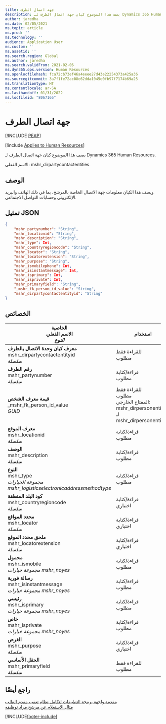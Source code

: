 ```yaml
---
title: جهة اتصال الطرف
description: يصف هذا الموضوع كيان جهة اتصال الطرف لـ Dynamics 365 Human Resources.
author: jaredha
ms.date: 02/05/2021
ms.topic: article
ms.prod: ''
ms.technology: ''
audience: Application User
ms.custom: ''
ms.assetid: ''
ms.search.region: Global
ms.author: jaredha
ms.search.validFrom: 2021-02-05
ms.dyn365.ops.version: Human Resources
ms.openlocfilehash: fca72cb73ef46a4eeee27d43e22254373a425a36
ms.sourcegitcommit: 3a7f1fe72ac08e62dda1045e0fb97f7174b69a25
ms.translationtype: HT
ms.contentlocale: ar-SA
ms.lasthandoff: 01/31/2022
ms.locfileid: "8067166"
---
```

# <a name="party-contact"></a>جهة اتصال الطرف


[!INCLUDE [PEAP](../includes/peap-1.md)]

[!include [Applies to Human Resources](../includes/applies-to-hr.md)]

يصف هذا الموضوع كيان جهة اتصال الطرف لـ Dynamics 365 Human Resources.

الاسم الفعلي: mshr_dirpartycontactentities

## <a name="description"></a>الوصف

ويصف هذا الكيان معلومات جهة الاتصال الخاصة بالمرشح، بما في ذلك الهاتف والبريد الإلكتروني وحسابات التواصل الاجتماعي.

## <a name="json-representation"></a>تمثيل JSON

```json
{
    "mshr_partynumber": "String",
    "mshr_locationid": "String",
    "mshr_description": "String",
    "mshr_type": Int,
    "mshr_countryregioncode": "String",
    "mshr_locator": "String",
    "mshr_locatorextension": "String",
    "mshr_purpose": "String",
    "mshr_ismobilephone": Int,
    "mshr_isinstantmessage": Int,
    "mshr_isprimary": Int,
    "mshr_isprivate": Int,
    "mshr_primaryfield": "String",
    "_mshr_fk_person_id_value": "String",
    "mshr_dirpartycontactentityid": "String"
}
```

## <a name="properties"></a>الخصائص

| الخاصية<br>**الاسم الفعلي**<br>**_النوع_** | استخدام | الوصف |
| --- | --- | --- |
| **معرف كيان وحدة الاتصال بالطرف**<br>mshr_dirpartycontactentityid<br>*سلسلة* | للقراءة فقط<br>مطلوب | معرف فريد منشأ بواسطة النظام لسجل الكيان. |
| **رقم الطرف**<br>mshr_partynumber<br>*سلسلة* | قراءة/كتابة<br>مطلوب | معرف سجل الطرف المرتبط (الشخص). |
| **قيمة معرف الشخص**<br>_mshr_fk_person_id_value<br>*GUID* | للقراءة فقط<br>مطلوب<br>المفتاح الخارجي: mshr_dirpersonentityid لـ mshr_dirpersonentity | المعرف الفريد المنشأ بواسطة النظام لسجل كيان الطرف (الشخص). |
| **معرف الموقع**<br>mshr_locationid<br>*سلسلة* | قراءة/كتابة<br>مطلوب | معرف الموقع الخاص بسجل العنوان. الإعداد في كيان mshr_logisticspostaladdresslocationcdsentity. |
| **‏‏الوصف**<br>mshr_description<br>*سلسلة* | قراءة/كتابة<br>مطلوب | الوصف الخاص بتفاصيل جهة الاتصال. |
| **النوع**<br>mshr_type<br>*مجموعة الخيارات mshr_logisticselectronicaddressmethodtype* | قراءة/كتابة<br>مطلوب | نوع تفاصيل جهة الاتصال. |
| **كود البلد المنطقة**<br>mshr_countryregioncode<br>*سلسلة* | قراءة/كتابة<br>اختياري | بلد أو منطقة العنوان. |
| **محدد المواقع**<br>mshr_locator<br>*سلسلة* | قراءة/كتابة<br>اختياري | تفاصيل جهة الاتصال. على سبيل المثال، إذا كان النوع **عنوان بريد إلكتروني**، فسيحتوي هذا الحقل على عنوان البريد الإلكتروني الخاص بالمرشح. |
| **ملحق محدد الموقع**<br>mshr_locatorextension<br>*سلسلة* | قراءة/كتابة<br>اختياري | ملحق محدد الموقع. على سبيل المثال، إذا كان النوع **الهاتف**، فإن هذه الخاصية ستحتوي على ملحق رقم الهاتف. |
| **محمول**<br>mshr_ismobile<br>*مجموعة خيارات mshr_noyes* | قراءة/كتابة<br>مطلوب | تحديد ما إذا كان الهاتف رقم جوال أم لا. |
| **رسالة فورية**<br>mshr_isinstantmessage<br>*مجموعة خيارات mshr_noyes* | قراءة/كتابة<br>مطلوب | تحديد ما إذا كان الهاتف ممكّنا للمراسلة الفورية أم لا. |
| **رئيسي**<br>mshr_isprimary<br>*مجموعة خيارات mshr_noyes* | قراءة/كتابة<br>مطلوب | يحدد جهة الاتصال الرئيسية لنوع جهة الاتصال. يجب أن يكون هناك سجل أساسي واحد فقط لكل نوع جهة اتصال. |
| **خاص**<br>mshr_isprivate<br>*مجموعة خيارات mshr_noyes* | قراءة/كتابة<br>مطلوب | يحدد ما إذا كان هذا العنوان عبارة عن عنوان خاص للشخص أم لا. |
| **الغرض**<br>mshr_purpose<br>*سلسلة* | قراءة/كتابة<br>اختياري | الغرض/الدور لتفاصيل جهة الاتصال. |
| **الحقل الأساسي**<br>mshr_primaryfield<br>*سلسلة* | للقراءة فقط<br>مطلوب | حقل يستخدم كمعرف أساسي لسجل الكيان. مجموعة رقم الطرف والنوع والوصف ومحدد الموقع. |

## <a name="see-also"></a>راجع أيضًا

[مقدمة واجهة برمجة التطبيقات لتكامل نظام تعقب مقدم الطلب](hr-admin-integration-ats-api-introduction.md)<br>
[مثال الاستعلام عن مرشح مراد توظيفه](hr-admin-integration-ats-api-candidate-to-hire-example-query.md)



[!INCLUDE[footer-include](../includes/footer-banner.md)]
